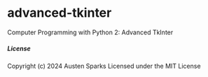 # advanced-tkinter
Computer Programming with Python 2: Advanced TkInter



##### License

Copyright (c) 2024 Austen Sparks
Licensed under the MIT License
